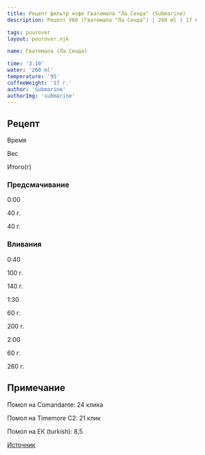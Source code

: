 ```yaml
---
title: Рецепт фильтр кофе Гватемала "Ла Сенда" (Submarine)
description: Рецепт V60 (Гватемала "Ла Сенда") | 260 ml | 17 г

tags: pourover
layout: pourover.njk

name: Гватемала (Ла Сенда)

time: '3:10'
water: '260 ml'
temperature: '95'
coffeeWeight: '17 г.'
author: 'Submarine'
authorImg: 'submarine'
---
```


## Рецепт


<div class="time-line">

Время

Вес

Итого(г)

</div>

### Предсмачивание

<div class="time-line">

0:00

40 г.

40 г.

</div>


### Вливания

<div class="time-line">

0:40

100 г.

140 г.

</div>

<div class="time-line">

1:30

60 г.

200 г.

</div>

<div class="time-line">

2:00

60 г.

260 г.

</div>


<div class="info-warm">

## Примечание

Помол на Comandante: 24 клика

Помол на Timemore C2: 21 клик

Помол на ЕК (turkish): 8,5

[Источник](https://rb.coffee/product-card/guatemala-la-senda)
</div>


